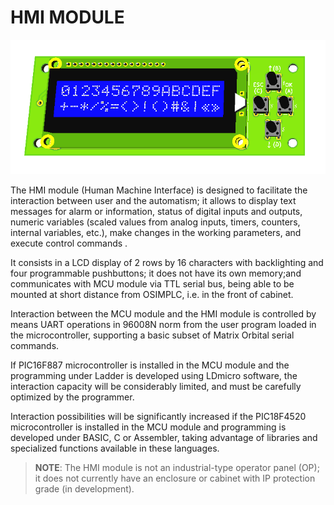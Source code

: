 HMI MODULE
==========

![HMI](../images/hmi.png)

The HMI module (Human Machine Interface) is designed to facilitate the interaction between
user and the automatism; it allows to display text messages for alarm or information, status of
digital inputs and outputs, numeric variables (scaled values from analog inputs, timers,
counters, internal variables, etc.), make changes in the working parameters, and execute
control commands .

It consists in a LCD display of 2 rows by 16 characters with backlighting and four programmable
pushbuttons; it does not have its own memory;and communicates with MCU module via TTL
serial bus, being able to be mounted at short distance from OSIMPLC, i.e. in the front of
cabinet.

Interaction between the MCU module and the HMI module is controlled by means UART
operations in 96008N norm from the user program loaded in the microcontroller, supporting a
basic subset of Matrix Orbital serial commands.

If PIC16F887 microcontroller is installed in the MCU module and the programming under Ladder
is developed using LDmicro software, the interaction capacity will be considerably limited, and
must be carefully optimized by the programmer.

Interaction possibilities will be significantly increased if the PIC18F4520 microcontroller is
installed in the MCU module and programming is developed under BASIC, C or Assembler,
taking advantage of libraries and specialized functions available in these languages.

> **NOTE**:
> The HMI module is not an industrial-type operator panel (OP); it does not currently have an
> enclosure or cabinet with IP protection grade (in development).
